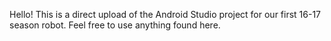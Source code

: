 Hello! This is a direct upload of the Android Studio project for our first 16-17 season robot.
Feel free to use anything found here.
